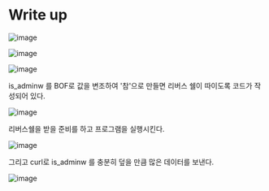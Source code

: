 # Write up

![image](https://github.com/SecurityProject2023/tinyserver/assets/116350984/7d7607bd-2fc3-4178-9519-0a7550090dd8)

![image](https://github.com/SecurityProject2023/tinyserver/assets/116350984/9f3ad7ce-e7ec-4287-8f9f-538d1fedfbf9)

![image](https://github.com/SecurityProject2023/tinyserver/assets/116350984/d129b132-6240-4dce-8044-2317c1470759)

is_adminw 를 BOF로 값을 변조하여 '참'으로 만들면 리버스 쉘이 따이도록 코드가 작성되어 있다.

![image](https://github.com/SecurityProject2023/tinyserver/assets/116350984/63c320f0-d6da-4312-b524-94464c780e2b)

리버스쉘을 받을 준비를 하고 프로그램을 실행시킨다.

![image](https://github.com/SecurityProject2023/tinyserver/assets/116350984/67b6789c-6f93-4463-a6d2-969340ab487e)

그리고 curl로 is_adminw 를 충분히 덮을 만큼 많은 데이터를 보낸다.

![image](https://github.com/SecurityProject2023/tinyserver/assets/116350984/ba39390b-8568-4106-bd82-7f15b8af7ca5)
